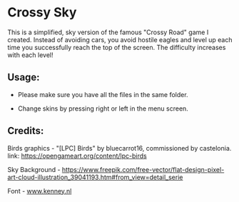 # Crossy Sky
This is a simplified, sky version of the famous "Crossy Road" game I created. Instead of avoiding cars, you avoid hostile eagles and level up each time you successfully reach the top of the screen. The difficulty increases with each level!
## Usage:
- Please make sure you have all the files in the same folder.

- Change skins by pressing right or left in the menu screen.
## Credits:
Birds graphics - "[LPC] Birds" by bluecarrot16, commissioned by castelonia.
link: https://opengameart.org/content/lpc-birds

Sky Background - https://www.freepik.com/free-vector/flat-design-pixel-art-cloud-illustration_39041193.htm#from_view=detail_serie

Font - www.kenney.nl
